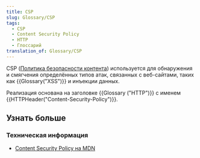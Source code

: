 ```yaml
---
title: CSP
slug: Glossary/CSP
tags:
  - CSP
  - Content Security Policy
  - HTTP
  - Глоссарий
translation_of: Glossary/CSP
---
```


CSP ([Политика безопасности контента](/ru/docs/Web/HTTP/CSP)) используется для обнаружения и смягчения определённых типов атак, связанных с веб-сайтами, таких как {{Glossary("XSS")}} и инъекции данных.

Реализация основана на заголовке {{Glossary ("HTTP")}} с именем {{HTTPHeader("Content-Security-Policy")}}.

## Узнать больше

### Техническая информация

- [Content Security Policy на MDN](/ru/docs/Web/HTTP/CSP)
